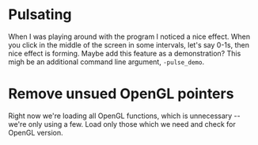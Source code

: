 # **Pulsating**
When I was playing around with the program I noticed a nice effect. When you click in the middle of the screen in some intervals, let's say 0-1s, then nice effect is forming. Maybe add this feature as a demonstration? This migh be an additional command line argument, `-pulse_demo`.

# **Remove unsued OpenGL pointers**
Right now we're loading all OpenGL functions, which is unnecessary -- we're only using a few. Load only those which we need and check for OpenGL version.